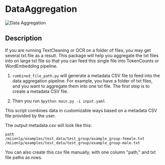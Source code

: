 # DataAggregation
![Data Aggregation](https://github.com/miielab/DataAggregation/workflows/Data%20Aggregation/badge.svg)

## Description
If you are running TextCleaning or OCR on a folder of files, you may get several txt.file as a result. This package will help you aggregate the txt files into on large txt file so that you can feed this single file into TokenCounts or WordEmbedding pipeline. 

1) ```combined_file_path.py``` will generate a metadata CSV file to feed into the data aggregation pipeline. For example, you have a folder of txt files, and you want to aggregate them into one txt file. The first step is to create a metadata CSV file. 

2) Then you run ```$python main.py -i input.yaml``` 

This script combines data in customizable ways based on a metadata CSV file provided by the user. 

The output metadata.csv will look like this: 
 ```
 path
/miienlp/examples/test_data/test_group/example_group-female.txt
/miienlp/examples/test_data/test_group/example_group-male.txt
 ```

You can also create this csv file manually, with one column "path," and txt file paths as rows. 

